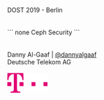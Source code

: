 <!-- .slide: data-background-image="images/titlepage.png" data-background-size="auto auto" -->



<!-- .slide: data-state="cover" id="cover-page" data-timing="20" -->
<br>
DOST 2019 - Berlin
<br>
<br>
<br>
``` none
Ceph Security
```
<br>
<br>
<br>
Danny Al-Gaaf | <a href="https://twitter.com/dannyalgaaf">@dannyalgaaf</a> <br>
Deutsche Telekom AG <br>
<br>
<img src="images/T_Logo_3c_p_DE.png" style="height:45px;width:auto;margin:0px">

